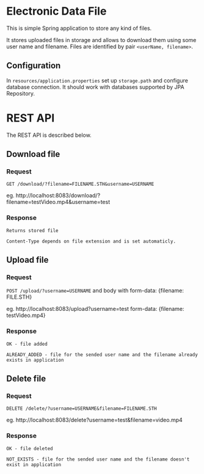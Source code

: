 # Electronic Data File
This is simple Spring application to store any kind of files. 

It stores uploaded files in storage and allows to download them using some user name and filename. Files are identified by pair `<userName, filename>`.  


## Configuration

In `resources/application.properties` set up `storage.path` and configure database connection. It should work with databases supported by JPA Repository.

# REST API

The REST API is described below.

## Download file

### Request

`GET /download/?filename=FILENAME.STH&username=USERNAME`

  eg. http://localhost:8083/download/?filename=testVideo.mp4&username=test

### Response
    Returns stored file
    
    Content-Type depends on file extension and is set automaticly.


## Upload file

### Request

`POST /upload/?username=USERNAME` and body with form-data: {filename: FILE.STH}

  eg. http://localhost:8083/upload?username=test form-data: {filename: testVideo.mp4}

### Response

    OK - file added
   
    ALREADY_ADDED - file for the sended user name and the filename already exists in application


## Delete file

### Request

`DELETE /delete/?username=USERNAME&filename=FILENAME.STH`

eg. http://localhost:8083/delete?username=test&filename=video.mp4

### Response

    OK - file deleted
   
    NOT_EXISTS - file for the sended user name and the filename doesn't exist in application
